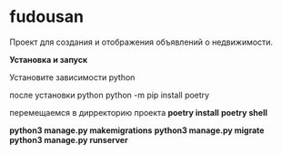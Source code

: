 # fudousan

Проект для создания и отображения объявлений о недвижимости.

**Установка и запуск**

Установите зависимости python

после установки python
python -m pip install poetry

перемещаемся в дирректорию проекта
**poetry install**
**poetry shell**

**python3 manage.py makemigrations**
**python3 manage.py migrate**
**python3 manage.py runserver**
